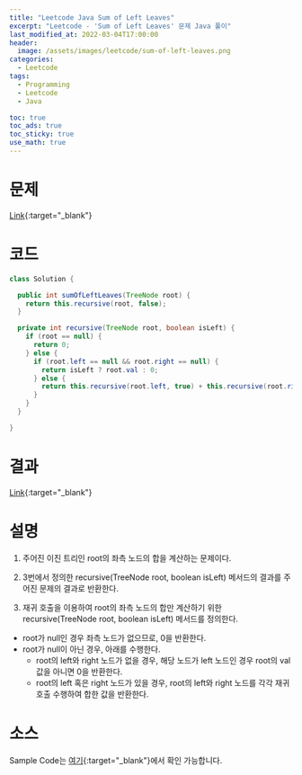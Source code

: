 ```yaml
---
title: "Leetcode Java Sum of Left Leaves"
excerpt: "Leetcode - 'Sum of Left Leaves' 문제 Java 풀이"
last_modified_at: 2022-03-04T17:00:00
header:
  image: /assets/images/leetcode/sum-of-left-leaves.png
categories:
  - Leetcode
tags:
  - Programming
  - Leetcode
  - Java

toc: true
toc_ads: true
toc_sticky: true
use_math: true
---
```

# 문제
[Link](https://leetcode.com/problems/sum-of-left-leaves/){:target="_blank"}

# 코드
```java
class Solution {

  public int sumOfLeftLeaves(TreeNode root) {
    return this.recursive(root, false);
  }

  private int recursive(TreeNode root, boolean isLeft) {
    if (root == null) {
      return 0;
    } else {
      if (root.left == null && root.right == null) {
        return isLeft ? root.val : 0;
      } else {
        return this.recursive(root.left, true) + this.recursive(root.right, false);
      }
    }
  }

}
```

# 결과
[Link](https://leetcode.com/submissions/detail/653095449/){:target="_blank"}

# 설명
1. 주어진 이진 트리인 root의 좌측 노드의 합을 계산하는 문제이다.

2. 3번에서 정의한 recursive(TreeNode root, boolean isLeft) 메서드의 결과를 주어진 문제의 결과로 반환한다.

3. 재귀 호출을 이용하여 root의 좌측 노드의 합만 계산하기 위한 recursive(TreeNode root, boolean isLeft) 메서드를 정의한다.
- root가 null인 경우 좌측 노드가 없으므로, 0을 반환한다.
- root가 null이 아닌 경우, 아래를 수행한다.
  - root의 left와 right 노드가 없을 경우, 해당 노드가 left 노드인 경우 root의 val 값을 아니면 0을 반환한다.
  - root의 left 혹은 right 노드가 있을 경우, root의 left와 right 노드를 각각 재귀 호출 수행하여 합한 값을 반환한다.

# 소스
Sample Code는 [여기](https://github.com/GracefulSoul/leetcode/blob/master/src/main/java/gracefulsoul/problems/SumOfLeftLeaves.java){:target="_blank"}에서 확인 가능합니다.